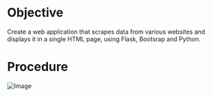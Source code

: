 # Objective
Create a web application that scrapes data from various websites and displays it in a single HTML page, using Flask, Bootsrap and Python.
 
# Procedure

![Image]('https://github.com/Peteresis/Mission-to-Mars/blob/0cd89fa0e45f3dc4aec9b541dae1a6da6cfb7073/resources/data-10-5-3-1-flowchart.png')
